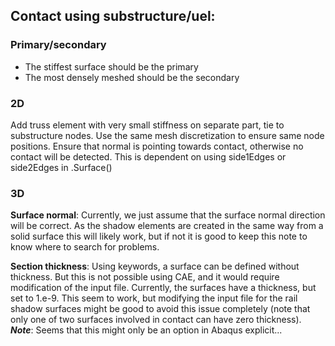 ## Contact using substructure/uel:

### Primary/secondary
* The stiffest surface should be the primary
* The most densely meshed should be the secondary

### 2D
Add truss element with very small stiffness on separate part, tie to substructure nodes. Use the same mesh discretization to ensure same node positions.
Ensure that normal is pointing towards contact, otherwise no contact will be detected. This is dependent on using side1Edges or side2Edges in .Surface()

### 3D
**Surface normal**: Currently, we just assume that the surface normal direction will be correct. As the shadow elements are created in the same way from a solid surface this will likely work, but if not it is good to keep this note to know where to search for problems.

**Section thickness**: Using keywords, a surface can be defined without thickness. But this is not possible using CAE, and it would require modification of the input file. Currently, the surfaces have a thickness, but set to 1.e-9. This seem to work, but modifying the input file for the rail shadow surfaces might be good to avoid this issue completely (note that only one of two surfaces involved in contact can have zero thickness). ***Note***: Seems that this might only be an option in Abaqus explicit...